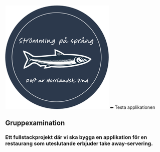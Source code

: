 [![Herring](./takeaway-frontend/takeAwayApp/public/img/rundLogga.svg)](http://herringbucket.s3-website.eu-north-1.amazonaws.com)          ⬅ Testa applikationen

## Gruppexamination

### Ett fullstackprojekt där vi ska bygga en applikation för en restaurang som uteslutande erbjuder take away-servering.
